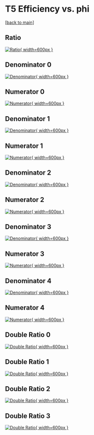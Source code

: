 # T5 Efficiency vs. phi

[[back to main](./)]



## Ratio

[![Ratio](../mtv/var/T5_loweta_13_-1_eff_phi.png){ width=600px }](../mtv/var/T5_loweta_13_-1_eff_phi.pdf)

## Denominator 0

[![Denominator](../mtv/den/T5_loweta_13_-1_eff_phi_den0.png){ width=600px }](../mtv/den/T5_loweta_13_-1_eff_phi_den0.pdf)

## Numerator 0

[![Numerator](../mtv/num/T5_loweta_13_-1_eff_phi_num0.png){ width=600px }](../mtv/num/T5_loweta_13_-1_eff_phi_num0.pdf)

## Denominator 1

[![Denominator](../mtv/den/T5_loweta_13_-1_eff_phi_den1.png){ width=600px }](../mtv/den/T5_loweta_13_-1_eff_phi_den1.pdf)

## Numerator 1

[![Numerator](../mtv/num/T5_loweta_13_-1_eff_phi_num1.png){ width=600px }](../mtv/num/T5_loweta_13_-1_eff_phi_num1.pdf)

## Denominator 2

[![Denominator](../mtv/den/T5_loweta_13_-1_eff_phi_den2.png){ width=600px }](../mtv/den/T5_loweta_13_-1_eff_phi_den2.pdf)

## Numerator 2

[![Numerator](../mtv/num/T5_loweta_13_-1_eff_phi_num2.png){ width=600px }](../mtv/num/T5_loweta_13_-1_eff_phi_num2.pdf)

## Denominator 3

[![Denominator](../mtv/den/T5_loweta_13_-1_eff_phi_den3.png){ width=600px }](../mtv/den/T5_loweta_13_-1_eff_phi_den3.pdf)

## Numerator 3

[![Numerator](../mtv/num/T5_loweta_13_-1_eff_phi_num3.png){ width=600px }](../mtv/num/T5_loweta_13_-1_eff_phi_num3.pdf)

## Denominator 4

[![Denominator](../mtv/den/T5_loweta_13_-1_eff_phi_den4.png){ width=600px }](../mtv/den/T5_loweta_13_-1_eff_phi_den4.pdf)

## Numerator 4

[![Numerator](../mtv/num/T5_loweta_13_-1_eff_phi_num4.png){ width=600px }](../mtv/num/T5_loweta_13_-1_eff_phi_num4.pdf)

## Double Ratio 0

[![Double Ratio](../mtv/ratio/T5_loweta_13_-1_eff_phi_ratio0.png){ width=600px }](../mtv/ratio/T5_loweta_13_-1_eff_phi_ratio0.pdf)

## Double Ratio 1

[![Double Ratio](../mtv/ratio/T5_loweta_13_-1_eff_phi_ratio1.png){ width=600px }](../mtv/ratio/T5_loweta_13_-1_eff_phi_ratio1.pdf)

## Double Ratio 2

[![Double Ratio](../mtv/ratio/T5_loweta_13_-1_eff_phi_ratio2.png){ width=600px }](../mtv/ratio/T5_loweta_13_-1_eff_phi_ratio2.pdf)

## Double Ratio 3

[![Double Ratio](../mtv/ratio/T5_loweta_13_-1_eff_phi_ratio3.png){ width=600px }](../mtv/ratio/T5_loweta_13_-1_eff_phi_ratio3.pdf)

